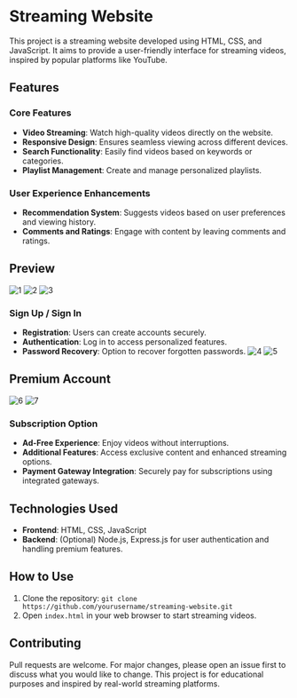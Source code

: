 # Streaming Website

This project is a streaming website developed using HTML, CSS, and JavaScript. It aims to provide a user-friendly interface for streaming videos, inspired by popular platforms like YouTube.

## Features

### Core Features

- **Video Streaming**: Watch high-quality videos directly on the website.
- **Responsive Design**: Ensures seamless viewing across different devices.
- **Search Functionality**: Easily find videos based on keywords or categories.
- **Playlist Management**: Create and manage personalized playlists.

### User Experience Enhancements

- **Recommendation System**: Suggests videos based on user preferences and viewing history.
- **Comments and Ratings**: Engage with content by leaving comments and ratings.

## Preview
![1](https://github.com/shayanjaviid/Streaming-Website/assets/104303445/f7afbba6-7b46-454e-9be5-119cbe5da658)
![2](https://github.com/shayanjaviid/Streaming-Website/assets/104303445/d4b19441-b2a6-4310-9985-dd9e605cc2a7)
![3](https://github.com/shayanjaviid/Streaming-Website/assets/104303445/d71d508a-3e73-48b3-b955-c2d0afcf9dcf)

### Sign Up / Sign In

- **Registration**: Users can create accounts securely.
- **Authentication**: Log in to access personalized features.
- **Password Recovery**: Option to recover forgotten passwords.
![4](https://github.com/shayanjaviid/Streaming-Website/assets/104303445/8f89285b-343f-4026-9345-098c37ac82e6)
![5](https://github.com/shayanjaviid/Streaming-Website/assets/104303445/dbe5fe7d-0f86-453f-83d3-bdacea1baf0a)

## Premium Account
![6](https://github.com/shayanjaviid/Streaming-Website/assets/104303445/3a3e3ea2-56ef-4a6b-9b8a-9a80c72803db)
![7](https://github.com/shayanjaviid/Streaming-Website/assets/104303445/d371365d-c567-4303-ba36-e50ec4095864)

### Subscription Option

- **Ad-Free Experience**: Enjoy videos without interruptions.
- **Additional Features**: Access exclusive content and enhanced streaming options.
- **Payment Gateway Integration**: Securely pay for subscriptions using integrated gateways.

## Technologies Used

- **Frontend**: HTML, CSS, JavaScript
- **Backend**: (Optional) Node.js, Express.js for user authentication and handling premium features.

## How to Use

1. Clone the repository: `git clone https://github.com/yourusername/streaming-website.git`
2. Open `index.html` in your web browser to start streaming videos.

## Contributing

Pull requests are welcome. For major changes, please open an issue first to discuss what you would like to change.
 This project is for educational purposes and inspired by real-world streaming platforms.
